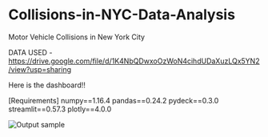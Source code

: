 # Collisions-in-NYC-Data-Analysis
Motor Vehicle Collisions in New York City

DATA USED - https://drive.google.com/file/d/1K4NbQDwxoOzWoN4cihdUDaXuzLQx5YN2/view?usp=sharing

Here is the dashboard!!

[Requirements]
numpy==1.16.4
pandas==0.24.2
pydeck==0.3.0
streamlit==0.57.3
plotly==4.0.0


![Output sample](https://github.com/dear-s/Collisions-in-NYC-Data-Analysis/blob/master/nyc_project_analysis.gif)
